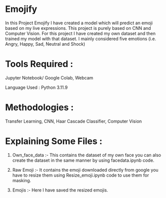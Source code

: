 # Emojify
In this Project Emojify I have created a model which will predict an emoji based on my live expressions. This project is purely based on CNN and Computer Vision. For this project I have created my own dataset and then trained my model with that dataset. I mainly considered five emotions (i.e. Angry, Happy, Sad, Neutral and Shock)

# Tools Required : 
Jupyter Notebook/ Google Colab, Webcam

Language Used : Python 3.11.9

# Methodologies : 
Transfer Learning, CNN, Haar Cascade Classifier, Computer Vision

# Explaining Some Files :

1. Own_face_data :- This contains the dataset of my own face you can also create the dataset in the same manner by using facedata.ipynb code.

2. Raw Emoji :- It contains the emoji downloaded directly from google you have to resize them using Resize_emoji.ipynb code to use them for masking.

3. Emojis :- Here I have saved the resized emojis.